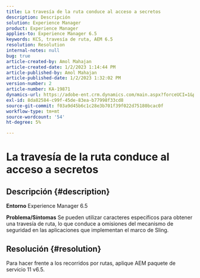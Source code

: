 ```yaml
---
title: La travesía de la ruta conduce al acceso a secretos
description: Descripción
solution: Experience Manager
product: Experience Manager
applies-to: Experience Manager 6.5
keywords: KCS, travesía de ruta, AEM 6.5
resolution: Resolution
internal-notes: null
bug: true
article-created-by: Amol Mahajan
article-created-date: 1/2/2023 1:14:44 PM
article-published-by: Amol Mahajan
article-published-date: 1/2/2023 1:32:02 PM
version-number: 2
article-number: KA-19871
dynamics-url: https://adobe-ent.crm.dynamics.com/main.aspx?forceUCI=1&pagetype=entityrecord&etn=knowledgearticle&id=e416b26b-9f8a-ed11-81ac-6045bd006ce9
exl-id: 8da82584-c99f-45de-83ea-b77998f33cd8
source-git-commit: f03a9d45b6c1c28e3b701f39f022d75180bcac0f
workflow-type: tm+mt
source-wordcount: '54'
ht-degree: 5%

---
```


# La travesía de la ruta conduce al acceso a secretos

## Descripción {#description}

<b>Entorno</b>
Experience Manager 6.5


<b>Problema/Síntomas</b>
Se pueden utilizar caracteres específicos para obtener una travesía de ruta, lo que conduce a omisiones del mecanismo de seguridad en las aplicaciones que implementan el marco de Sling.


## Resolución {#resolution}

Para hacer frente a los recorridos por rutas, aplique AEM paquete de servicio 11 v6.5.
